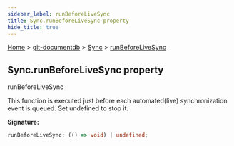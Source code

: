```yaml
---
sidebar_label: runBeforeLiveSync
title: Sync.runBeforeLiveSync property
hide_title: true
---
```


[Home](./index.md) &gt; [git-documentdb](./git-documentdb.md) &gt; [Sync](./git-documentdb.sync.md) &gt; [runBeforeLiveSync](./git-documentdb.sync.runbeforelivesync.md)

## Sync.runBeforeLiveSync property

runBeforeLiveSync

This function is executed just before each automated(live) synchronization event is queued. Set undefined to stop it.

<b>Signature:</b>

```typescript
runBeforeLiveSync: (() => void) | undefined;
```
